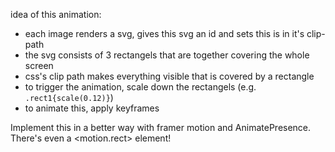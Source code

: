 idea of this animation:

- each image renders a svg, gives this svg an id and sets this is in it's clip-path
- the svg consists of 3 rectangels that are together covering the whole screen
- css's clip path makes everything visible that is covered by a rectangle
- to trigger the animation, scale down the rectangels (e.g. `.rect1{scale(0.12)}`)
- to animate this, apply keyframes

Implement this in a better way with framer motion and AnimatePresence. There's even a <motion.rect> element!
